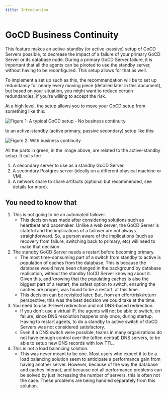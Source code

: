 ```yaml
---
title: Introduction
---
```


# GoCD Business Continuity

This feature makes an active-standby (or active-passive) setup of GoCD Servers possible, to decrease the impact of a failure of your primary GoCD Server or its database node. During a primary GoCD Server failure, it is important that all the agents can be pivoted to use the standby server, without having to be reconfigured. This setup allows for that as well.

To implement a set up such as this, the recommendation will be to set up redundancy for nearly every moving piece (detailed later in this document), but based on your situation, you might want to reduce certain redundancies, if you're willing to accept the risk.

At a high level, the setup allows you to move your GoCD setup from something like this:

<a name='fig-1'></a>

![Figure 1: A typical GoCD setup - No business continuity](/images/advanced_usage/business-continuity/without_bc.png "Without business continuity")

to an active-standby (active primary, passive secondary) setup like this:

![Figure 2: With business continuity](/images/advanced_usage/business-continuity/with_bc.jpg "With business continuity")

All the parts in green, in the image above, are related to the active-standby setup. It calls for:

1. A secondary server to use as a standby GoCD Server.
2. A secondary Postgres server (ideally on a different physical machine or VM).
3. A network share to share artifacts (optional but recommended, see details for more).

## You need to know that

1. This is not going to be an automated failover.
    * This decision was made after considering solutions such as heartbeat and pacemaker. Unlike a web server, the GoCD Server is stateful and the implications of a failover are not always straightforward. So, a person aware of the implications (such as recovery from failure, switching back to primary, etc) will need to make that decision.
2. The standby GoCD Server needs a restart before becoming primary.
    * The most time-consuming part of a switch from standby to active is population of caches from the database. This is because the database would have been changed in the background by database replication, without the standby GoCD Server knowing about it. Given this, and knowing that the populating caches is also the biggest part of a restart, the safest option to switch, ensuring the caches are proper, was found to be a restart, at this time.
    * This decision can be revisited later. But, from an effort/risk/return perspective, this was the best decision we could take at the time.
3. You need to use IP-level redirection and not DNS-based redirection.
    * If you don't use a virtual IP, the agents will not be able to switch, on failure, since DNS resolution happens only once, during startup. Having to restart agents, to do a standby to active switch of GoCD Servers was not considered satisfactory.
    * Even if a DNS switch were possible, teams in many organizations do not have enough control over the (often central) DNS servers, to be able to setup new DNS records with low TTL.
4. This is not a load balancing solution.
    * This was never meant to be one. Most users who expect it to be a load balancing solution seem to anticipate a performance gain from having another server. However, because of the way the database and caches interact, and because not all performance problems can be solved by just increasing the number of servers, this is often not the case. These problems are being handled separately from this solution.
